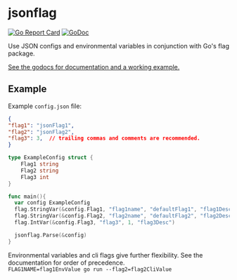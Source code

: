 # jsonflag

[![Go Report Card](https://goreportcard.com/badge/github.com/zamicol/jsonflag)](https://goreportcard.com/report/github.com/zamicol/jsonflag)
[![GoDoc](https://godoc.org/github.com/zamicol/jsonflag?status.svg)](https://godoc.org/github.com/zamicol/jsonflag)


Use JSON configs and environmental variables in conjunction with Go's flag package.

[See the godocs for documentation and a working example.](https://godoc.org/github.com/zamicol/jsonflag)


## Example
Example `config.json` file:
```json
{
"flag1": "jsonFlag1",
"flag2": "jsonFlag2",
"flag3": 3,  // trailing commas and comments are recommended.  
}
```

```go
type ExampleConfig struct {
	Flag1 string
	Flag2 string
	Flag3 int
}

func main(){
  var config ExampleConfig
  flag.StringVar(&config.Flag1, "flag1name", "defaultFlag1", "flag1Desc")
  flag.StringVar(&config.Flag2, "flag2name", "defaultFlag2", "flag2Desc")
  flag.IntVar(&config.Flag3, "flag3", 1, "flag3Desc")

  jsonflag.Parse(&config)
}
```


Environmental variables and cli flags give further flexibility.  See the documentation for order of precedence.  
`FLAG1NAME=flag1EnvValue go run --flag2=flag2CliValue`